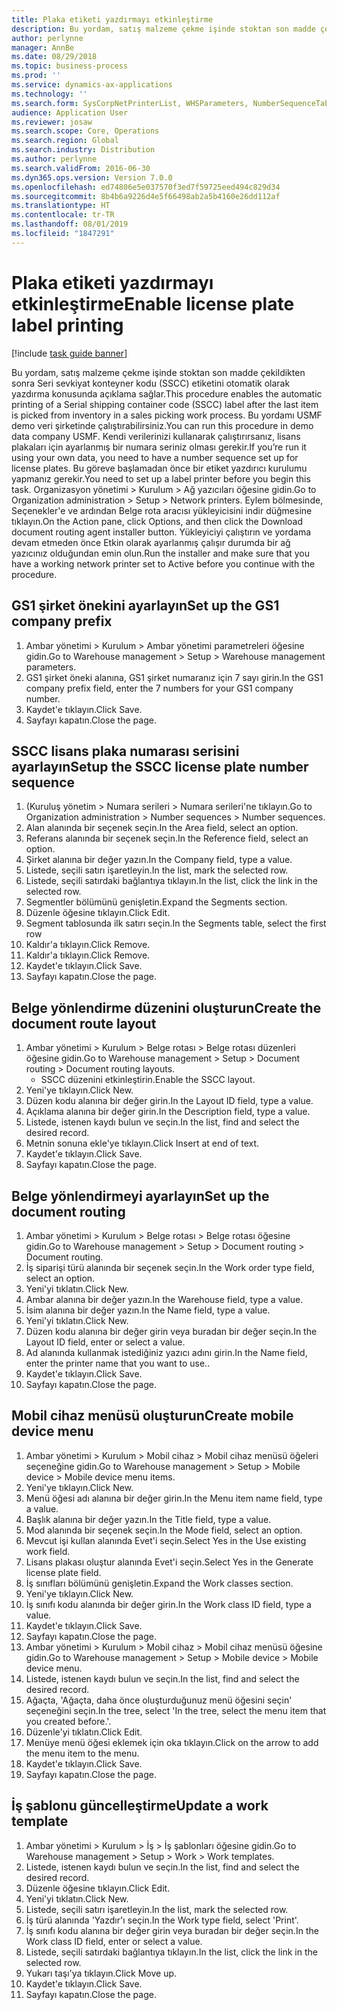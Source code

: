 ```yaml
---
title: Plaka etiketi yazdırmayı etkinleştirme
description: Bu yordam, satış malzeme çekme işinde stoktan son madde çekildikten sonra Seri sevkiyat konteyner kodu (SSCC) etiketini otomatik olarak yazdırma konusunda açıklama sağlar.
author: perlynne
manager: AnnBe
ms.date: 08/29/2018
ms.topic: business-process
ms.prod: ''
ms.service: dynamics-ax-applications
ms.technology: ''
ms.search.form: SysCorpNetPrinterList, WHSParameters, NumberSequenceTableListPage, NumberSequenceDetails, WHSDocumentRoutingLayout, WHSDocumentRouting, WHSRFMenuItem, WHSRFMenu, WHSWorkTemplateTable
audience: Application User
ms.reviewer: josaw
ms.search.scope: Core, Operations
ms.search.region: Global
ms.search.industry: Distribution
ms.author: perlynne
ms.search.validFrom: 2016-06-30
ms.dyn365.ops.version: Version 7.0.0
ms.openlocfilehash: ed74806e5e037570f3ed7f59725eed494c829d34
ms.sourcegitcommit: 8b4b6a9226d4e5f66498ab2a5b4160e26dd112af
ms.translationtype: HT
ms.contentlocale: tr-TR
ms.lasthandoff: 08/01/2019
ms.locfileid: "1847291"
---
```

# <a name="enable-license-plate-label-printing"></a><span data-ttu-id="34ed5-103">Plaka etiketi yazdırmayı etkinleştirme</span><span class="sxs-lookup"><span data-stu-id="34ed5-103">Enable license plate label printing</span></span>

[!include [task guide banner](../../includes/task-guide-banner.md)]

<span data-ttu-id="34ed5-104">Bu yordam, satış malzeme çekme işinde stoktan son madde çekildikten sonra Seri sevkiyat konteyner kodu (SSCC) etiketini otomatik olarak yazdırma konusunda açıklama sağlar.</span><span class="sxs-lookup"><span data-stu-id="34ed5-104">This procedure enables the automatic printing of a Serial shipping container code (SSCC) label after the last item is picked from inventory in a sales picking work process.</span></span> <span data-ttu-id="34ed5-105">Bu yordamı USMF demo veri şirketinde çalıştırabilirsiniz.</span><span class="sxs-lookup"><span data-stu-id="34ed5-105">You can run this procedure in demo data company USMF.</span></span> <span data-ttu-id="34ed5-106">Kendi verilerinizi kullanarak çalıştırırsanız, lisans plakaları için ayarlanmış bir numara seriniz olması gerekir.</span><span class="sxs-lookup"><span data-stu-id="34ed5-106">If you’re run it using your own data, you need to have a number sequence set up for license plates.</span></span> <span data-ttu-id="34ed5-107">Bu göreve başlamadan önce bir etiket yazdırıcı kurulumu yapmanız gerekir.</span><span class="sxs-lookup"><span data-stu-id="34ed5-107">You need to set up a label printer before you begin this task.</span></span> <span data-ttu-id="34ed5-108">Organizasyon yönetimi > Kurulum > Ağ yazıcıları öğesine gidin.</span><span class="sxs-lookup"><span data-stu-id="34ed5-108">Go to Organization administration > Setup > Network printers.</span></span> <span data-ttu-id="34ed5-109">Eylem bölmesinde, Seçenekler'e ve ardından Belge rota aracısı yükleyicisini indir düğmesine tıklayın.</span><span class="sxs-lookup"><span data-stu-id="34ed5-109">On the Action pane, click Options, and then click the Download document routing agent installer button.</span></span> <span data-ttu-id="34ed5-110">Yükleyiciyi çalıştırın ve yordama devam etmeden önce Etkin olarak ayarlanmış çalışır durumda bir ağ yazıcınız olduğundan emin olun.</span><span class="sxs-lookup"><span data-stu-id="34ed5-110">Run the installer and make sure that you have a working network printer set to Active before you continue with the procedure.</span></span>


## <a name="set-up-the-gs1-company-prefix"></a><span data-ttu-id="34ed5-111">GS1 şirket önekini ayarlayın</span><span class="sxs-lookup"><span data-stu-id="34ed5-111">Set up the GS1 company prefix</span></span>
1. <span data-ttu-id="34ed5-112">Ambar yönetimi > Kurulum > Ambar yönetimi parametreleri öğesine gidin.</span><span class="sxs-lookup"><span data-stu-id="34ed5-112">Go to Warehouse management > Setup > Warehouse management parameters.</span></span>
2. <span data-ttu-id="34ed5-113">GS1 şirket öneki alanına, GS1 şirket numaranız için 7 sayı girin.</span><span class="sxs-lookup"><span data-stu-id="34ed5-113">In the GS1 company prefix field, enter the 7 numbers for your GS1 company number.</span></span>
3. <span data-ttu-id="34ed5-114">Kaydet'e tıklayın.</span><span class="sxs-lookup"><span data-stu-id="34ed5-114">Click Save.</span></span>
4. <span data-ttu-id="34ed5-115">Sayfayı kapatın.</span><span class="sxs-lookup"><span data-stu-id="34ed5-115">Close the page.</span></span>

## <a name="setup-the-sscc-license-plate-number-sequence"></a><span data-ttu-id="34ed5-116">SSCC lisans plaka numarası serisini ayarlayın</span><span class="sxs-lookup"><span data-stu-id="34ed5-116">Setup the SSCC license plate number sequence</span></span>
1. <span data-ttu-id="34ed5-117">(Kuruluş yönetim > Numara serileri > Numara serileri'ne tıklayın.</span><span class="sxs-lookup"><span data-stu-id="34ed5-117">Go to Organization administration > Number sequences > Number sequences.</span></span>
2. <span data-ttu-id="34ed5-118">Alan alanında bir seçenek seçin.</span><span class="sxs-lookup"><span data-stu-id="34ed5-118">In the Area field, select an option.</span></span>
3. <span data-ttu-id="34ed5-119">Referans alanında bir seçenek seçin.</span><span class="sxs-lookup"><span data-stu-id="34ed5-119">In the Reference field, select an option.</span></span>
4. <span data-ttu-id="34ed5-120">Şirket alanına bir değer yazın.</span><span class="sxs-lookup"><span data-stu-id="34ed5-120">In the Company field, type a value.</span></span>
5. <span data-ttu-id="34ed5-121">Listede, seçili satırı işaretleyin.</span><span class="sxs-lookup"><span data-stu-id="34ed5-121">In the list, mark the selected row.</span></span>
6. <span data-ttu-id="34ed5-122">Listede, seçili satırdaki bağlantıya tıklayın.</span><span class="sxs-lookup"><span data-stu-id="34ed5-122">In the list, click the link in the selected row.</span></span>
7. <span data-ttu-id="34ed5-123">Segmentler bölümünü genişletin.</span><span class="sxs-lookup"><span data-stu-id="34ed5-123">Expand the Segments section.</span></span>
8. <span data-ttu-id="34ed5-124">Düzenle öğesine tıklayın.</span><span class="sxs-lookup"><span data-stu-id="34ed5-124">Click Edit.</span></span>
9. <span data-ttu-id="34ed5-125">Segment tablosunda ilk satırı seçin.</span><span class="sxs-lookup"><span data-stu-id="34ed5-125">In the Segments table, select the first row</span></span>
10. <span data-ttu-id="34ed5-126">Kaldır'a tıklayın.</span><span class="sxs-lookup"><span data-stu-id="34ed5-126">Click Remove.</span></span>
11. <span data-ttu-id="34ed5-127">Kaldır'a tıklayın.</span><span class="sxs-lookup"><span data-stu-id="34ed5-127">Click Remove.</span></span>
12. <span data-ttu-id="34ed5-128">Kaydet'e tıklayın.</span><span class="sxs-lookup"><span data-stu-id="34ed5-128">Click Save.</span></span>
13. <span data-ttu-id="34ed5-129">Sayfayı kapatın.</span><span class="sxs-lookup"><span data-stu-id="34ed5-129">Close the page.</span></span>

## <a name="create-the-document-route-layout"></a><span data-ttu-id="34ed5-130">Belge yönlendirme düzenini oluşturun</span><span class="sxs-lookup"><span data-stu-id="34ed5-130">Create the document route layout</span></span>
1. <span data-ttu-id="34ed5-131">Ambar yönetimi > Kurulum > Belge rotası > Belge rotası düzenleri öğesine gidin.</span><span class="sxs-lookup"><span data-stu-id="34ed5-131">Go to Warehouse management > Setup > Document routing > Document routing layouts.</span></span>
    * <span data-ttu-id="34ed5-132">SSCC düzenini etkinleştirin.</span><span class="sxs-lookup"><span data-stu-id="34ed5-132">Enable the SSCC layout.</span></span>  
2. <span data-ttu-id="34ed5-133">Yeni'ye tıklayın.</span><span class="sxs-lookup"><span data-stu-id="34ed5-133">Click New.</span></span>
3. <span data-ttu-id="34ed5-134">Düzen kodu alanına bir değer girin.</span><span class="sxs-lookup"><span data-stu-id="34ed5-134">In the Layout ID field, type a value.</span></span>
4. <span data-ttu-id="34ed5-135">Açıklama alanına bir değer girin.</span><span class="sxs-lookup"><span data-stu-id="34ed5-135">In the Description field, type a value.</span></span>
5. <span data-ttu-id="34ed5-136">Listede, istenen kaydı bulun ve seçin.</span><span class="sxs-lookup"><span data-stu-id="34ed5-136">In the list, find and select the desired record.</span></span>
6. <span data-ttu-id="34ed5-137">Metnin sonuna ekle'ye tıklayın.</span><span class="sxs-lookup"><span data-stu-id="34ed5-137">Click Insert at end of text.</span></span>
7. <span data-ttu-id="34ed5-138">Kaydet'e tıklayın.</span><span class="sxs-lookup"><span data-stu-id="34ed5-138">Click Save.</span></span>
8. <span data-ttu-id="34ed5-139">Sayfayı kapatın.</span><span class="sxs-lookup"><span data-stu-id="34ed5-139">Close the page.</span></span>

## <a name="set-up-the-document-routing"></a><span data-ttu-id="34ed5-140">Belge yönlendirmeyi ayarlayın</span><span class="sxs-lookup"><span data-stu-id="34ed5-140">Set up the document routing</span></span>
1. <span data-ttu-id="34ed5-141">Ambar yönetimi > Kurulum > Belge rotası > Belge rotası öğesine gidin.</span><span class="sxs-lookup"><span data-stu-id="34ed5-141">Go to Warehouse management > Setup > Document routing > Document routing.</span></span>
2. <span data-ttu-id="34ed5-142">İş siparişi türü alanında bir seçenek seçin.</span><span class="sxs-lookup"><span data-stu-id="34ed5-142">In the Work order type field, select an option.</span></span>
3. <span data-ttu-id="34ed5-143">Yeni'yi tıklatın.</span><span class="sxs-lookup"><span data-stu-id="34ed5-143">Click New.</span></span>
4. <span data-ttu-id="34ed5-144">Ambar alanına bir değer yazın.</span><span class="sxs-lookup"><span data-stu-id="34ed5-144">In the Warehouse field, type a value.</span></span>
5. <span data-ttu-id="34ed5-145">İsim alanına bir değer yazın.</span><span class="sxs-lookup"><span data-stu-id="34ed5-145">In the Name field, type a value.</span></span>
6. <span data-ttu-id="34ed5-146">Yeni'yi tıklatın.</span><span class="sxs-lookup"><span data-stu-id="34ed5-146">Click New.</span></span>
7. <span data-ttu-id="34ed5-147">Düzen kodu alanına bir değer girin veya buradan bir değer seçin.</span><span class="sxs-lookup"><span data-stu-id="34ed5-147">In the Layout ID field, enter or select a value.</span></span>
8. <span data-ttu-id="34ed5-148">Ad alanında kullanmak istediğiniz yazıcı adını girin.</span><span class="sxs-lookup"><span data-stu-id="34ed5-148">In the Name field, enter the printer name that you want to use..</span></span>
9. <span data-ttu-id="34ed5-149">Kaydet'e tıklayın.</span><span class="sxs-lookup"><span data-stu-id="34ed5-149">Click Save.</span></span>
10. <span data-ttu-id="34ed5-150">Sayfayı kapatın.</span><span class="sxs-lookup"><span data-stu-id="34ed5-150">Close the page.</span></span>

## <a name="create-mobile-device-menu"></a><span data-ttu-id="34ed5-151">Mobil cihaz menüsü oluşturun</span><span class="sxs-lookup"><span data-stu-id="34ed5-151">Create mobile device menu</span></span>
1. <span data-ttu-id="34ed5-152">Ambar yönetimi > Kurulum > Mobil cihaz > Mobil cihaz menüsü öğeleri seçeneğine gidin.</span><span class="sxs-lookup"><span data-stu-id="34ed5-152">Go to Warehouse management > Setup > Mobile device > Mobile device menu items.</span></span>
2. <span data-ttu-id="34ed5-153">Yeni'ye tıklayın.</span><span class="sxs-lookup"><span data-stu-id="34ed5-153">Click New.</span></span>
3. <span data-ttu-id="34ed5-154">Menü öğesi adı alanına bir değer girin.</span><span class="sxs-lookup"><span data-stu-id="34ed5-154">In the Menu item name field, type a value.</span></span>
4. <span data-ttu-id="34ed5-155">Başlık alanına bir değer yazın.</span><span class="sxs-lookup"><span data-stu-id="34ed5-155">In the Title field, type a value.</span></span>
5. <span data-ttu-id="34ed5-156">Mod alanında bir seçenek seçin.</span><span class="sxs-lookup"><span data-stu-id="34ed5-156">In the Mode field, select an option.</span></span>
6. <span data-ttu-id="34ed5-157">Mevcut işi kullan alanında Evet'i seçin.</span><span class="sxs-lookup"><span data-stu-id="34ed5-157">Select Yes in the Use existing work field.</span></span>
7. <span data-ttu-id="34ed5-158">Lisans plakası oluştur alanında Evet'i seçin.</span><span class="sxs-lookup"><span data-stu-id="34ed5-158">Select Yes in the Generate license plate field.</span></span>
8. <span data-ttu-id="34ed5-159">İş sınıfları bölümünü genişletin.</span><span class="sxs-lookup"><span data-stu-id="34ed5-159">Expand the Work classes section.</span></span>
9. <span data-ttu-id="34ed5-160">Yeni'ye tıklayın.</span><span class="sxs-lookup"><span data-stu-id="34ed5-160">Click New.</span></span>
10. <span data-ttu-id="34ed5-161">İş sınıfı kodu alanında bir değer girin.</span><span class="sxs-lookup"><span data-stu-id="34ed5-161">In the Work class ID field, type a value.</span></span>
11. <span data-ttu-id="34ed5-162">Kaydet'e tıklayın.</span><span class="sxs-lookup"><span data-stu-id="34ed5-162">Click Save.</span></span>
12. <span data-ttu-id="34ed5-163">Sayfayı kapatın.</span><span class="sxs-lookup"><span data-stu-id="34ed5-163">Close the page.</span></span>
13. <span data-ttu-id="34ed5-164">Ambar yönetimi > Kurulum > Mobil cihaz > Mobil cihaz menüsü öğesine gidin.</span><span class="sxs-lookup"><span data-stu-id="34ed5-164">Go to Warehouse management > Setup > Mobile device > Mobile device menu.</span></span>
14. <span data-ttu-id="34ed5-165">Listede, istenen kaydı bulun ve seçin.</span><span class="sxs-lookup"><span data-stu-id="34ed5-165">In the list, find and select the desired record.</span></span>
15. <span data-ttu-id="34ed5-166">Ağaçta, 'Ağaçta, daha önce oluşturduğunuz menü öğesini seçin' seçeneğini seçin.</span><span class="sxs-lookup"><span data-stu-id="34ed5-166">In the tree, select 'In the tree, select the menu item that you created before.'.</span></span>
16. <span data-ttu-id="34ed5-167">Düzenle'yi tıklatın.</span><span class="sxs-lookup"><span data-stu-id="34ed5-167">Click Edit.</span></span>
17. <span data-ttu-id="34ed5-168">Menüye menü öğesi eklemek için oka tıklayın.</span><span class="sxs-lookup"><span data-stu-id="34ed5-168">Click on the arrow to add the menu item to the menu.</span></span>
18. <span data-ttu-id="34ed5-169">Kaydet'e tıklayın.</span><span class="sxs-lookup"><span data-stu-id="34ed5-169">Click Save.</span></span>
19. <span data-ttu-id="34ed5-170">Sayfayı kapatın.</span><span class="sxs-lookup"><span data-stu-id="34ed5-170">Close the page.</span></span>

## <a name="update-a-work-template"></a><span data-ttu-id="34ed5-171">İş şablonu güncelleştirme</span><span class="sxs-lookup"><span data-stu-id="34ed5-171">Update a work template</span></span>
1. <span data-ttu-id="34ed5-172">Ambar yönetimi > Kurulum > İş > İş şablonları öğesine gidin.</span><span class="sxs-lookup"><span data-stu-id="34ed5-172">Go to Warehouse management > Setup > Work > Work templates.</span></span>
2. <span data-ttu-id="34ed5-173">Listede, istenen kaydı bulun ve seçin.</span><span class="sxs-lookup"><span data-stu-id="34ed5-173">In the list, find and select the desired record.</span></span>
3. <span data-ttu-id="34ed5-174">Düzenle öğesine tıklayın.</span><span class="sxs-lookup"><span data-stu-id="34ed5-174">Click Edit.</span></span>
4. <span data-ttu-id="34ed5-175">Yeni'yi tıklatın.</span><span class="sxs-lookup"><span data-stu-id="34ed5-175">Click New.</span></span>
5. <span data-ttu-id="34ed5-176">Listede, seçili satırı işaretleyin.</span><span class="sxs-lookup"><span data-stu-id="34ed5-176">In the list, mark the selected row.</span></span>
6. <span data-ttu-id="34ed5-177">İş türü alanında 'Yazdır'ı seçin.</span><span class="sxs-lookup"><span data-stu-id="34ed5-177">In the Work type field, select 'Print'.</span></span>
7. <span data-ttu-id="34ed5-178">İş sınıfı kodu alanına bir değer girin veya buradan bir değer seçin.</span><span class="sxs-lookup"><span data-stu-id="34ed5-178">In the Work class ID field, enter or select a value.</span></span>
8. <span data-ttu-id="34ed5-179">Listede, seçili satırdaki bağlantıya tıklayın.</span><span class="sxs-lookup"><span data-stu-id="34ed5-179">In the list, click the link in the selected row.</span></span>
9. <span data-ttu-id="34ed5-180">Yukarı taşı'ya tıklayın.</span><span class="sxs-lookup"><span data-stu-id="34ed5-180">Click Move up.</span></span>
10. <span data-ttu-id="34ed5-181">Kaydet'e tıklayın.</span><span class="sxs-lookup"><span data-stu-id="34ed5-181">Click Save.</span></span>
11. <span data-ttu-id="34ed5-182">Sayfayı kapatın.</span><span class="sxs-lookup"><span data-stu-id="34ed5-182">Close the page.</span></span>

